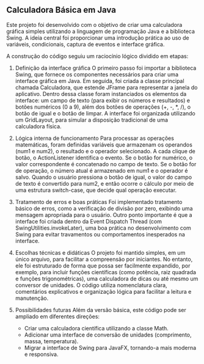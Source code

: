 ## Calculadora Básica em Java

Este projeto foi desenvolvido com o objetivo de criar uma calculadora gráfica simples utilizando a linguagem de programação Java e a biblioteca Swing. A ideia central foi proporcionar uma introdução prática ao uso de variáveis, condicionais, captura de eventos e interface gráfica.

A construção do código seguiu um raciocínio lógico dividido em etapas:

1. Definição da interface gráfica
   O primeiro passo foi importar a biblioteca Swing, que fornece os componentes necessários para criar uma interface gráfica em Java. Em seguida, foi criada a classe principal chamada Calculadora, que estende JFrame para representar a janela do aplicativo.
   Dentro dessa classe foram instanciados os elementos da interface: um campo de texto (para exibir os números e resultados) e botões numéricos (0 a 9), além dos botões de operações (+, -, *, /), o botão de igual e o botão de limpar.
   A interface foi organizada utilizando um GridLayout, para simular a disposição tradicional de uma calculadora física.

2. Lógica interna de funcionamento
   Para processar as operações matemáticas, foram definidas variáveis que armazenam os operandos (num1 e num2), o resultado e o operador selecionado.
   A cada clique de botão, o ActionListener identifica o evento. Se o botão for numérico, o valor correspondente é concatenado no campo de texto. Se o botão for de operação, o número atual é armazenado em num1 e o operador é salvo. Quando o usuário pressiona o botão de igual, o valor do campo de texto é convertido para num2, e então ocorre o cálculo por meio de uma estrutura switch-case, que decide qual operação executar.

3. Tratamento de erros e boas práticas
   Foi implementado tratamento básico de erros, como a verificação de divisão por zero, exibindo uma mensagem apropriada para o usuário.
   Outro ponto importante é que a interface foi criada dentro da Event Dispatch Thread (com SwingUtilities.invokeLater), uma boa prática no desenvolvimento com Swing para evitar travamentos ou comportamentos inesperados na interface.

4. Escolhas técnicas e didáticas
   O projeto foi mantido simples, em um único arquivo, para facilitar a compreensão por iniciantes. No entanto, ele foi estruturado de forma que possa ser facilmente expandido, por exemplo, para incluir funções científicas (como potência, raiz quadrada e funções trigonométricas), uma calculadora de dicas ou até mesmo um conversor de unidades.
   O código utiliza nomenclatura clara, comentários explicativos e organização lógica para facilitar a leitura e manutenção.

5. Possibilidades futuras
   Além da versão básica, este código pode ser ampliado em diferentes direções:

   * Criar uma calculadora científica utilizando a classe Math.
   * Adicionar uma interface de conversão de unidades (comprimento, massa, temperatura).
   * Migrar a interface de Swing para JavaFX, tornando-a mais moderna e responsiva.

